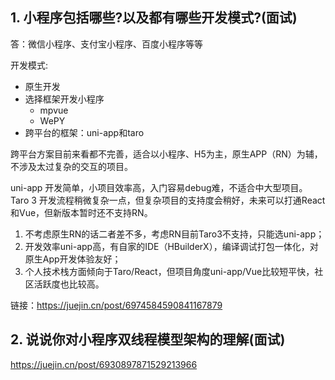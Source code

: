 ## 1. 小程序包括哪些?以及都有哪些开发模式?(面试)

答：微信小程序、支付宝小程序、百度小程序等等

开发模式:

+ 原生开发
+ 选择框架开发小程序
  + mpvue
  + WePY
+ 跨平台的框架：uni-app和taro

跨平台方案目前来看都不完善，适合以小程序、H5为主，原生APP（RN）为辅，不涉及太过复杂的交互的项目。

uni-app 开发简单，小项目效率高，入门容易debug难，不适合中大型项目。 Taro 3 开发流程稍微复杂一点，但复杂项目的支持度会稍好，未来可以打通React和Vue，但新版本暂时还不支持RN。

1. 不考虑原生RN的话二者差不多，考虑RN目前Taro3不支持，只能选uni-app；
2. 开发效率uni-app高，有自家的IDE（HBuilderX），编译调试打包一体化，对原生App开发体验友好；
3. 个人技术栈方面倾向于Taro/React，但项目角度uni-app/Vue比较短平快，社区活跃度也比较高。


链接：https://juejin.cn/post/6974584590841167879


## 2. 说说你对小程序双线程模型架构的理解(面试)

https://juejin.cn/post/6930897871529213966